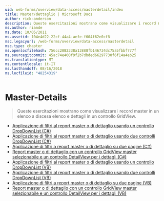 ```yaml
---
uid: web-forms/overview/data-access/masterdetail/index
title: Master/dettaglio | Microsoft Docs
author: rick-anderson
description: Queste esercitazioni mostrano come visualizzare i record master in un elenco a discesa elenco e dettagli in un controllo GridView.
ms.author: riande
ms.date: 10/05/2011
ms.assetid: 104e4d22-22cf-44a4-aefe-f604f62e0cf8
msc.legacyurl: /web-forms/overview/data-access/masterdetail
msc.type: chapter
ms.openlocfilehash: 756cc2082338a13888fb146734dc75a5fbbf777f
ms.sourcegitcommit: 45ac74e400f9f2b7dbded66297730f6f14a4eb25
ms.translationtype: MT
ms.contentlocale: it-IT
ms.lasthandoff: 08/16/2018
ms.locfileid: "48254319"
---
```

<a name="masterdetail"></a>Master-Details
====================
> Queste esercitazioni mostrano come visualizzare i record master in un elenco a discesa elenco e dettagli in un controllo GridView.


- [Applicazione di filtri al report master o di dettaglio usando un controllo DropDownList (C#)](master-detail-filtering-with-a-dropdownlist-cs.md)
- [Applicazione di filtri al report master o di dettaglio usando due controlli DropDownList (C#)](master-detail-filtering-with-two-dropdownlists-cs.md)
- [Applicazione di filtri a report master o di dettaglio su due pagine (C#)](master-detail-filtering-across-two-pages-cs.md)
- [Report master o di dettaglio con un controllo GridView master selezionabile e un controllo DetailView per i dettagli (C#)](master-detail-using-a-selectable-master-gridview-with-a-details-detailview-cs.md)
- [Applicazione di filtri al report master o di dettaglio usando un controllo DropDownList (VB)](master-detail-filtering-with-a-dropdownlist-vb.md)
- [Applicazione di filtri al report master o di dettaglio usando due controlli DropDownList (VB)](master-detail-filtering-with-two-dropdownlists-vb.md)
- [Applicazione di filtri a report master o di dettaglio su due pagine (VB)](master-detail-filtering-across-two-pages-vb.md)
- [Report master o di dettaglio con un controllo GridView master selezionabile e un controllo DetailView per i dettagli (VB)](master-detail-using-a-selectable-master-gridview-with-a-details-detailview-vb.md)
